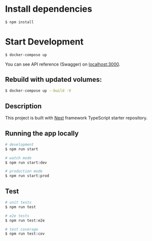 # Install dependencies

```bash
$ npm install
```

# Start Development

```bash
$ docker-compose up
```

You can see API reference (Swagger) on [localhost:3000](http://localhost:3000/).

## Rebuild with updated volumes:

```bash
$ docker-compose up --build -V
```

## Description

This project is built with [Nest](https://github.com/nestjs/nest) framework TypeScript starter repository.

## Running the app locally

```bash
# development
$ npm run start

# watch mode
$ npm run start:dev

# production mode
$ npm run start:prod
```

## Test

```bash
# unit tests
$ npm run test

# e2e tests
$ npm run test:e2e

# test coverage
$ npm run test:cov
```
